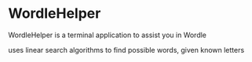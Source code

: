 # WordleHelper

WordleHelper is a terminal application to assist you in Wordle 

uses linear search algorithms to find possible words, given known letters

